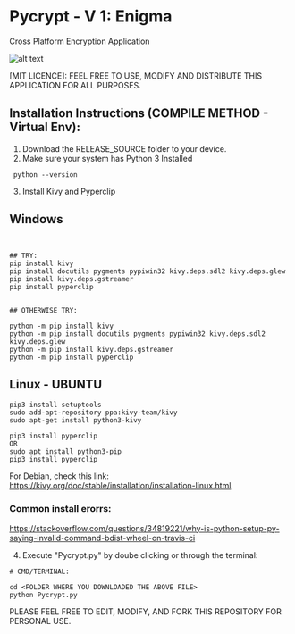 # Pycrypt - V 1: Enigma
Cross Platform Encryption Application

![alt text](https://imgur.com/mw9HsS1)

[MIT LICENCE]: FEEL FREE TO USE, MODIFY AND DISTRIBUTE THIS APPLICATION FOR ALL PURPOSES.



## Installation Instructions (COMPILE METHOD - Virtual Env):

1) Download the RELEASE_SOURCE folder to your device.
2) Make sure your system has Python 3 Installed 

``` python --version```


3) Install Kivy and Pyperclip

## Windows
```


## TRY:
pip install kivy
pip install docutils pygments pypiwin32 kivy.deps.sdl2 kivy.deps.glew
pip install kivy.deps.gstreamer
pip install pyperclip


## OTHERWISE TRY:

python -m pip install kivy
python -m pip install docutils pygments pypiwin32 kivy.deps.sdl2 kivy.deps.glew
python -m pip install kivy.deps.gstreamer
python -m pip install pyperclip

```


## Linux - UBUNTU

```
pip3 install setuptools
sudo add-apt-repository ppa:kivy-team/kivy
sudo apt-get install python3-kivy

pip3 install pyperclip
OR 
sudo apt install python3-pip
pip3 install pyperclip

```

For Debian, check this link: https://kivy.org/doc/stable/installation/installation-linux.html

### Common install erorrs:
https://stackoverflow.com/questions/34819221/why-is-python-setup-py-saying-invalid-command-bdist-wheel-on-travis-ci


4) Execute "Pycrypt.py" by doube clicking or through the terminal:

```
# CMD/TERMINAL:

cd <FOLDER WHERE YOU DOWNLOADED THE ABOVE FILE>
python Pycrypt.py

```


PLEASE FEEL FREE TO EDIT, MODIFY, AND FORK THIS REPOSITORY FOR PERSONAL USE. 

